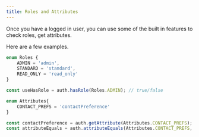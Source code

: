 ```yaml
---
title: Roles and Attributes
---
```



Once you have a logged in user, you can use some of the built in features to check roles, get attributes.

Here are a few examples.

```typescript
enum Roles {
    ADMIN = 'admin',
    STANDARD = 'standard',
    READ_ONLY = 'read_only'
}

const useHasRole = auth.hasRole(Roles.ADMIN); // true/false

enum Attributes{
    CONTACT_PREFS = 'contactPreference'
}

const contactPreference = auth.getAttribute(Attributes.CONTACT_PREFS);
const attributeEquals = auth.attributeEquals(Attributes.CONTACT_PREFS, 'email')
```
